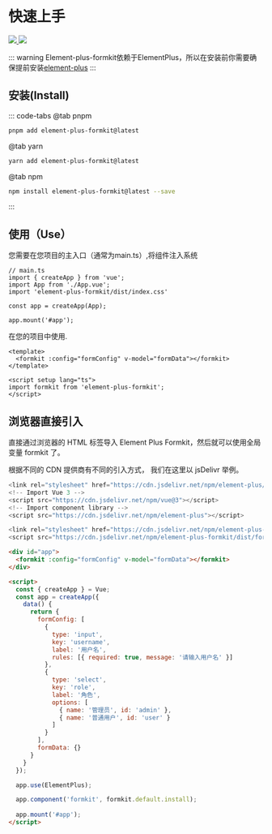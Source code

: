 # 快速上手
<p>
  <a href="https://www.npmjs.com/package/element-plus-formkit">
    <img src="https://img.shields.io/npm/v/element-plus-formkit" />
  </a>
  <a href="https://github.com/wxsub/element-plus-formkit">
    <img src="https://img.shields.io/npm/l/element-plus-formkit" />
  </a>
</p>

::: warning
Element-plus-formkit依赖于ElementPlus，所以在安装前你需要确保提前安装[element-plus](https://element-plus.org/zh-CN/guide/installation.html)
:::

## 安装(Install)

::: code-tabs
@tab pnpm
``` bash
pnpm add element-plus-formkit@latest
```

@tab yarn
``` bash
yarn add element-plus-formkit@latest
```

@tab npm
``` bash
npm install element-plus-formkit@latest --save
```
:::

## 使用（Use）
您需要在您项目的主入口（通常为main.ts）,将组件注入系统
``` ts{4,5,8}
// main.ts
import { createApp } from 'vue';
import App from './App.vue';
import 'element-plus-formkit/dist/index.css'

const app = createApp(App);

app.mount('#app');
```
在您的项目中使用.

```vue
<template>
  <formkit :config="formConfig" v-model="formData"></formkit>
</template>

<script setup lang="ts">
import formkit from 'element-plus-formkit';
</script>
```

## 浏览器直接引入

直接通过浏览器的 HTML 标签导入 Element Plus Formkit，然后就可以使用全局变量 formkit 了。

根据不同的 CDN 提供商有不同的引入方式， 我们在这里以 jsDelivr 举例。

``` js
<link rel="stylesheet" href="https://cdn.jsdelivr.net/npm/element-plus/dist/index.css" />
<!-- Import Vue 3 -->
<script src="https://cdn.jsdelivr.net/npm/vue@3"></script>
<!-- Import component library -->
<script src="https://cdn.jsdelivr.net/npm/element-plus"></script>

<link rel="stylesheet" href="https://cdn.jsdelivr.net/npm/element-plus-formkit/dist/index.css">
<script src="https://cdn.jsdelivr.net/npm/element-plus-formkit/dist/formkit.umd.js"></script>
```

```html
<div id="app">
  <formkit :config="formConfig" v-model="formData"></formkit>
</div>

<script>
  const { createApp } = Vue;
  const app = createApp({
    data() {
      return {
        formConfig: [
          {
            type: 'input',
            key: 'username',
            label: '用户名',
            rules: [{ required: true, message: '请输入用户名' }]
          },
          {
            type: 'select',
            key: 'role',
            label: '角色',
            options: [
              { name: '管理员', id: 'admin' },
              { name: '普通用户', id: 'user' }
            ]
          }
        ],
        formData: {}
      }
    }
  });

  app.use(ElementPlus);

  app.component('formkit', formkit.default.install);
    
  app.mount('#app');
</script>
```